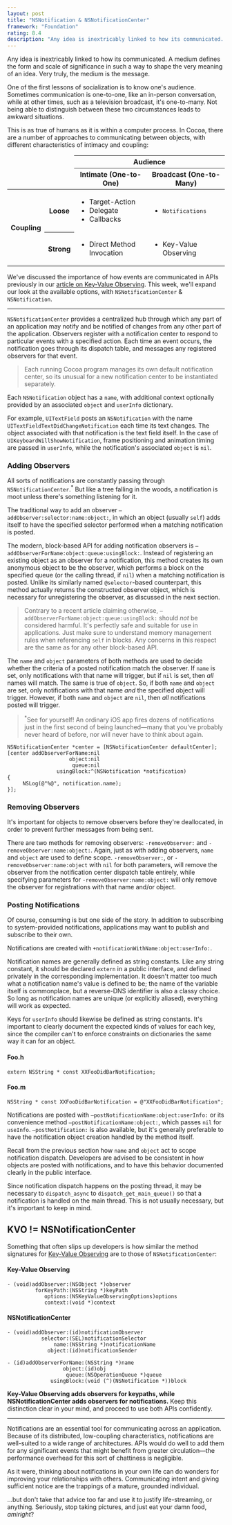 ```yaml
---
layout: post
title: "NSNotification & NSNotificationCenter"
framework: "Foundation"
rating: 8.4
description: "Any idea is inextricably linked to how its communicated. A medium defines the form and scale of significance in such a way to shape the very meaning of an idea. Very truly, the medium is the message."
---
```


Any idea is inextricably linked to how its communicated. A medium defines the form and scale of significance in such a way to shape the very meaning of an idea. Very truly, the medium is the message.

One of the first lessons of socialization is to know one's audience. Sometimes communication is one-to-one, like an in-person conversation, while at other times, such as a television broadcast, it's one-to-many. Not being able to distinguish between these two circumstances leads to awkward situations.

This is as true of humans as it is within a computer process. In Cocoa, there are a number of approaches to communicating between objects, with different characteristics of intimacy and coupling:

<table>
    <thead>
        <tr>
            <td class="empty" colspan="2" rowspan="2"></td>
            <th colspan="2">Audience</th>
        </tr>
        <tr>
            <th>Intimate (One-to-One)</th>
            <th>Broadcast (One-to-Many)</th>
        </tr>
    </thead>
    <tbody>
        <tr>
            <th rowspan="2">Coupling</th>
            <th>Loose</th>
            <td>
                <ul>
                    <li>Target-Action</li>
                    <li>Delegate</li>
                    <li>Callbacks</li>
                </ul>
            </td>
            <td>
                <ul>
                    <li><tt>Notifications</tt></li>
                </ul>
            </td>
        </tr>
        <tr>
            <th>Strong</th>
            <td>
                <ul>
                    <li>Direct Method Invocation</li>
                </ul>
            </td>
            <td>
                <ul>
                    <li>Key-Value Observing</li>
                </ul>
            </td>
        </tr>
    </tbody>
</table>

We've discussed the importance of how events are communicated in APIs previously in our [article on Key-Value Observing](http://nshipster.com/key-value-observing/). This week, we'll expand our look at the available options, with `NSNotificationCenter` & `NSNotification`.

* * *

`NSNotificationCenter` provides a centralized hub through which any part of an application may notify and be notified of changes from any other part of the application. Observers register with a notification center to respond to particular events with a specified action. Each time an event occurs, the notification goes through its dispatch table, and messages any registered observers for that event.

> Each running Cocoa program manages its own default notification center, so its unusual for a new notification center to be instantiated separately.

Each `NSNotification` object has a `name`, with additional context optionally provided by an associated `object` and `userInfo` dictionary.

For example, `UITextField` posts an `NSNotification` with the name `UITextFieldTextDidChangeNotification` each time its text changes. The object associated with that notification is the text field itself. In the case of `UIKeyboardWillShowNotification`, frame positioning and animation timing are passed in `userInfo`, while the notification's associated `object` is `nil`.

### Adding Observers

All sorts of notifications are constantly passing through `NSNotificationCenter`.<sup>*</sup>  But like a tree falling in the woods, a notification is moot unless there's something listening for it.

The traditional way to add an observer `–addObserver:selector:name:object:`, in which an object (usually `self`) adds itself to have the specified selector performed when a matching notification is posted.

The modern, block-based API for adding notification observers is `–addObserverForName:object:queue:usingBlock:`. Instead of registering an existing object as an observer for a notification, this method creates its own anonymous object to be the observer, which performs a block on the specified queue (or the calling thread, if `nil`) when a matching notification is posted. Unlike its similarly named `@selector`-based counterpart, this method actually returns the constructed observer object, which is necessary for unregistering the observer, as discussed in the next section.

> Contrary to a recent article claiming otherwise, `–addObserverForName:object:queue:usingBlock:` should _not_ be considered harmful. It's perfectly safe and suitable for use in applications. Just make sure to understand memory management rules when referencing `self` in blocks. Any concerns in this respect are the same as for any other block-based API.

The `name` and `object` parameters of both methods are used to decide whether the criteria of a posted notification match the observer. If `name` is set, only notifications with that name will trigger, but if `nil` is set, then _all_ names will match. The same is true of `object`. So, if both `name` and `object` are set, only notifications with that name _and_ the specified object will trigger. However, if both `name` and `object` are `nil`, then _all_ notifications posted will trigger.

> <sup>*</sup>See for yourself! An ordinary iOS app fires dozens of notifications just in the first second of being launched—many that you've probably never heard of before, nor will never have to think about again.

~~~{objective-c}
NSNotificationCenter *center = [NSNotificationCenter defaultCenter];
[center addObserverForName:nil
                    object:nil
                     queue:nil
                usingBlock:^(NSNotification *notification)
{
     NSLog(@"%@", notification.name);
}];
~~~

### Removing Observers

It's important for objects to remove observers before they're deallocated, in order to prevent further messages from being sent.

There are two methods for removing observers: `-removeObserver:` and `-removeObserver:name:object:`. Again, just as with adding observers, `name` and `object` are used to define scope. `-removeObserver:`, or `-removeObserver:name:object` with `nil` for both parameters, will remove the observer from the notification center dispatch table entirely, while specifying parameters for `-removeObserver:name:object:` will only remove the observer for registrations with that name and/or object.

### Posting Notifications

Of course, consuming is but one side of the story. In addition to subscribing to system-provided notifications, applications may want to publish and subscribe to their own.

Notifications are created with `+notificationWithName:object:userInfo:`.

Notification names are generally defined as string constants. Like any string constant, it should be declared `extern` in a public interface, and defined privately in the corresponding implementation. It doesn't matter too much what a notification name's value is defined to be; the name of the variable itself is commonplace, but a reverse-DNS identifier is also a classy choice. So long as notification names are unique (or explicitly aliased), everything will work as expected.

Keys for `userInfo` should likewise be defined as string constants. It's important to clearly document the expected kinds of values for each key, since the compiler can't to enforce constraints on dictionaries the same way it can for an object.

#### Foo.h

~~~{objective-c}
extern NSString * const XXFooDidBarNotification;
~~~

#### Foo.m

~~~{objective-c}
NSString * const XXFooDidBarNotification = @"XXFooDidBarNotification";
~~~

Notifications are posted with `–postNotificationName:object:userInfo:` or its convenience method `–postNotificationName:object:`, which passes `nil` for `useInfo`. `–postNotification:` is also available, but it's generally preferable to have the notification object creation handled by the method itself.

Recall from the previous section how `name` and `object` act to scope notification dispatch. Developers are advised to be consistent in how objects are posted with notifications, and to have this behavior documented clearly in the public interface.

Since notification dispatch happens on the posting thread, it may be necessary to `dispatch_async` to `dispatch_get_main_queue()` so that a notification is handled on the main thread. This is not usually necessary, but it's important to keep in mind.

## KVO != NSNotificationCenter

Something that often slips up developers is how similar the method signatures for [Key-Value Observing](http://nshipster.com/key-value-observing/) are to those of `NSNotificationCenter`:

#### Key-Value Observing

~~~{objective-c}
- (void)addObserver:(NSObject *)observer
         forKeyPath:(NSString *)keyPath
            options:(NSKeyValueObservingOptions)options
            context:(void *)context
~~~

#### NSNotificationCenter

~~~{objective-c}
- (void)addObserver:(id)notificationObserver
           selector:(SEL)notificationSelector
               name:(NSString *)notificationName
             object:(id)notificationSender

- (id)addObserverForName:(NSString *)name
                  object:(id)obj
                   queue:(NSOperationQueue *)queue
              usingBlock:(void (^)(NSNotification *))block
~~~

**Key-Value Observing adds observers for keypaths, while NSNotificationCenter adds observers for notifications.** Keep this distinction clear in your mind, and proceed to use both APIs confidently.

* * *

Notifications are an essential tool for communicating across an application. Because of its distributed, low-coupling characteristics, notifications are well-suited to a wide range of architectures. APIs would do well to add them for any significant events that might benefit from greater circulation—the performance overhead for this sort of chattiness is negligible.

As it were, thinking about notifications in your own life can do wonders for improving your relationships with others. Communicating intent and giving sufficient notice are the trappings of a mature, grounded individual.

...but don't take that advice too far and use it to justify life-streaming, or anything. Seriously, stop taking pictures, and just eat your damn food, _amiright_?
